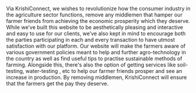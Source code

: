 
Via KrishiConnect, we wishes to revolutionize how the consumer industry in the agriculture sector functions, remove any middlemen that hamper our farmer friends from achieving the economic prosperity which they deserve. While we’ve built this website to be aesthetically pleasing and interactive and easy to use for our clients, we’ve also kept in mind to encourage both the parties participating in each and every transaction to have utmost satisfaction with our platform. 
Our website will make the farmers aware of various government policies meant to help and further agro-technology in the country as well as find useful tips to practise sustainable methods of farming. Alongside this, there's also the option of getting services like soil-testing, water-testing , etc to help our farmer friends prosper and see an increase in production. By removing middlemen, KrishiConnect will ensure that the farmers get the pay they deserve.


